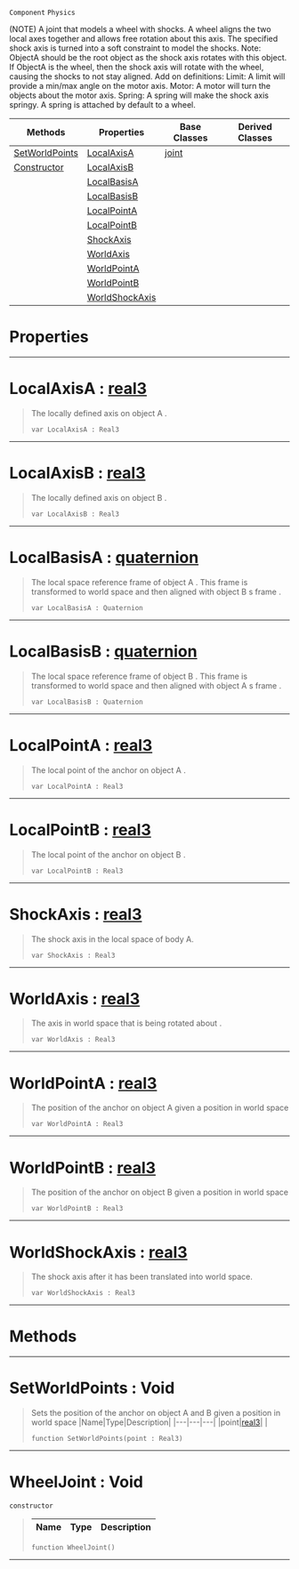  `Component` `Physics`



(NOTE) A joint that models a wheel with shocks. A wheel aligns the two local axes together and allows free rotation about this axis. The specified shock axis is turned into a soft constraint to model the shocks. Note: ObjectA should be the root object as the shock axis rotates with this object. If ObjectA is the wheel, then the shock axis will rotate with the wheel, causing the shocks to not stay aligned. Add on definitions: Limit: A limit will provide a min/max angle on the motor axis. Motor: A motor will turn the objects about the motor axis. Spring: A spring will make the shock axis springy. A spring is attached by default to a wheel.

|Methods|Properties|Base Classes|Derived Classes|
|---|---|---|---|
|[ SetWorldPoints](https://github.com/ZilchEngine/ZilchDocs/blob/master/code_reference/class_reference/wheeljoint.markdown#setworldpoints-void)|[ LocalAxisA](https://github.com/ZilchEngine/ZilchDocs/blob/master/code_reference/class_reference/wheeljoint.markdown#localaxisa-zilch-engine-d)|[joint](https://github.com/ZilchEngine/ZilchDocs/blob/master/code_reference/class_reference/joint.markdown)| |
|[ Constructor](https://github.com/ZilchEngine/ZilchDocs/blob/master/code_reference/class_reference/wheeljoint.markdown#wheeljoint-void)|[ LocalAxisB](https://github.com/ZilchEngine/ZilchDocs/blob/master/code_reference/class_reference/wheeljoint.markdown#localaxisb-zilch-engine-d)| | |
| |[ LocalBasisA](https://github.com/ZilchEngine/ZilchDocs/blob/master/code_reference/class_reference/wheeljoint.markdown#localbasisa-zilch-engine)| | |
| |[ LocalBasisB](https://github.com/ZilchEngine/ZilchDocs/blob/master/code_reference/class_reference/wheeljoint.markdown#localbasisb-zilch-engine)| | |
| |[ LocalPointA](https://github.com/ZilchEngine/ZilchDocs/blob/master/code_reference/class_reference/wheeljoint.markdown#localpointa-zilch-engine)| | |
| |[ LocalPointB](https://github.com/ZilchEngine/ZilchDocs/blob/master/code_reference/class_reference/wheeljoint.markdown#localpointb-zilch-engine)| | |
| |[ ShockAxis](https://github.com/ZilchEngine/ZilchDocs/blob/master/code_reference/class_reference/wheeljoint.markdown#shockaxis-zilch-engine-do)| | |
| |[ WorldAxis](https://github.com/ZilchEngine/ZilchDocs/blob/master/code_reference/class_reference/wheeljoint.markdown#worldaxis-zilch-engine-do)| | |
| |[ WorldPointA](https://github.com/ZilchEngine/ZilchDocs/blob/master/code_reference/class_reference/wheeljoint.markdown#worldpointa-zilch-engine)| | |
| |[ WorldPointB](https://github.com/ZilchEngine/ZilchDocs/blob/master/code_reference/class_reference/wheeljoint.markdown#worldpointb-zilch-engine)| | |
| |[ WorldShockAxis](https://github.com/ZilchEngine/ZilchDocs/blob/master/code_reference/class_reference/wheeljoint.markdown#worldshockaxis-zilch-engi)| | |


 #  Properties


---  
 #  LocalAxisA : [real3](https://github.com/ZilchEngine/ZilchDocs/blob/master/code_reference/nada_base_types/real3.markdown)

> The locally defined axis on object A . 
> ``` lang=cpp, name=Nada
> var LocalAxisA : Real3


---  
 #  LocalAxisB : [real3](https://github.com/ZilchEngine/ZilchDocs/blob/master/code_reference/nada_base_types/real3.markdown)

> The locally defined axis on object B . 
> ``` lang=cpp, name=Nada
> var LocalAxisB : Real3


---  
 #  LocalBasisA : [quaternion](https://github.com/ZilchEngine/ZilchDocs/blob/master/code_reference/nada_base_types/quaternion.markdown)

> The local space reference frame of object A . This frame is transformed to world space and then aligned with object B s frame . 
> ``` lang=cpp, name=Nada
> var LocalBasisA : Quaternion


---  
 #  LocalBasisB : [quaternion](https://github.com/ZilchEngine/ZilchDocs/blob/master/code_reference/nada_base_types/quaternion.markdown)

> The local space reference frame of object B . This frame is transformed to world space and then aligned with object A s frame . 
> ``` lang=cpp, name=Nada
> var LocalBasisB : Quaternion


---  
 #  LocalPointA : [real3](https://github.com/ZilchEngine/ZilchDocs/blob/master/code_reference/nada_base_types/real3.markdown)

> The local point of the anchor on object A . 
> ``` lang=cpp, name=Nada
> var LocalPointA : Real3


---  
 #  LocalPointB : [real3](https://github.com/ZilchEngine/ZilchDocs/blob/master/code_reference/nada_base_types/real3.markdown)

> The local point of the anchor on object B . 
> ``` lang=cpp, name=Nada
> var LocalPointB : Real3


---  
 #  ShockAxis : [real3](https://github.com/ZilchEngine/ZilchDocs/blob/master/code_reference/nada_base_types/real3.markdown)

> The shock axis in the local space of body A.
> ``` lang=cpp, name=Nada
> var ShockAxis : Real3


---  
 #  WorldAxis : [real3](https://github.com/ZilchEngine/ZilchDocs/blob/master/code_reference/nada_base_types/real3.markdown)

> The axis in world space that is being rotated about . 
> ``` lang=cpp, name=Nada
> var WorldAxis : Real3


---  
 #  WorldPointA : [real3](https://github.com/ZilchEngine/ZilchDocs/blob/master/code_reference/nada_base_types/real3.markdown)

> The position of the anchor on object A given a position in world space 
> ``` lang=cpp, name=Nada
> var WorldPointA : Real3


---  
 #  WorldPointB : [real3](https://github.com/ZilchEngine/ZilchDocs/blob/master/code_reference/nada_base_types/real3.markdown)

> The position of the anchor on object B given a position in world space 
> ``` lang=cpp, name=Nada
> var WorldPointB : Real3


---  
 #  WorldShockAxis : [real3](https://github.com/ZilchEngine/ZilchDocs/blob/master/code_reference/nada_base_types/real3.markdown)

> The shock axis after it has been translated into world space.
> ``` lang=cpp, name=Nada
> var WorldShockAxis : Real3


---  
 #  Methods


---  
 #  SetWorldPoints : Void

> Sets the position of the anchor on object A and B given a position in world space 
> |Name|Type|Description|
> |---|---|---|
> |point|[real3](https://github.com/ZilchEngine/ZilchDocs/blob/master/code_reference/nada_base_types/real3.markdown)| |
> ``` lang=cpp, name=Nada
> function SetWorldPoints(point : Real3)
> ``` 


---  
 #  WheelJoint : Void

 `constructor`

> 
> |Name|Type|Description|
> |---|---|---|
> ``` lang=cpp, name=Nada
> function WheelJoint()
> ``` 


---  
 

 